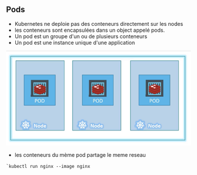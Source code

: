 ## Pods 
* Kubernetes ne deploie pas des conteneurs directement sur les nodes
* les conteneurs sont encapsulées dans un object appelé pods.
* Un pod est un groupe d'un ou de plusieurs conteneurs
* Un pod est une instance unique d'une application

![Pods](../images/pod.jpeg)


* les conteneurs du mème pod partage le meme reseau



```
`kubectl run nginx --image nginx
```
